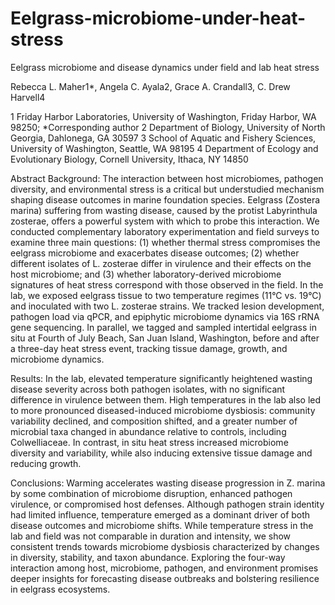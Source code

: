 # Eelgrass-microbiome-under-heat-stress
Eelgrass microbiome and disease dynamics under field and lab heat stress

Rebecca L. Maher1*, Angela C. Ayala2, Grace A. Crandall3, C. Drew Harvell4

1 Friday Harbor Laboratories, University of Washington, Friday Harbor, WA 98250; *Corresponding author
2 Department of Biology, University of North Georgia, Dahlonega, GA 30597
3 School of Aquatic and Fishery Sciences, University of Washington, Seattle, WA 98195
4 Department of Ecology and Evolutionary Biology, Cornell University, Ithaca, NY 14850


Abstract
Background: The interaction between host microbiomes, pathogen diversity, and environmental stress is a critical but understudied mechanism shaping disease outcomes in marine foundation species. Eelgrass (Zostera marina) suffering from wasting disease, caused by the protist Labyrinthula zosterae, offers a powerful system with which to probe this interaction. We conducted complementary laboratory experimentation and field surveys to examine three main questions: (1) whether thermal stress compromises the eelgrass microbiome and exacerbates disease outcomes; (2) whether different isolates of L. zosterae differ in virulence and their effects on the host microbiome; and (3) whether laboratory-derived microbiome signatures of heat stress correspond with those observed in the field. In the lab, we exposed eelgrass tissue to two temperature regimes (11°C vs. 19°C) and inoculated with two L. zosterae strains. We tracked lesion development, pathogen load via qPCR, and epiphytic microbiome dynamics via 16S rRNA gene sequencing. In parallel, we tagged and sampled intertidal eelgrass in situ at Fourth of July Beach, San Juan Island, Washington, before and after a three-day heat stress event, tracking tissue damage, growth, and microbiome dynamics.

Results: In the lab, elevated temperature significantly heightened wasting disease severity across both pathogen isolates, with no significant difference in virulence between them. High temperatures in the lab also led to more pronounced diseased-induced microbiome dysbiosis: community variability declined, and composition shifted, and a greater number of microbial taxa changed in abundance relative to controls, including Colwelliaceae. In contrast, in situ heat stress increased microbiome diversity and variability, while also inducing extensive tissue damage and reducing growth. 

Conclusions: Warming accelerates wasting disease progression in Z. marina by some combination of microbiome disruption, enhanced pathogen virulence, or compromised host defenses. Although pathogen strain identity had limited influence, temperature emerged as a dominant driver of both disease outcomes and microbiome shifts. While temperature stress in the lab and field was not comparable in duration and intensity, we show consistent trends towards microbiome dysbiosis characterized by changes in diversity, stability, and taxon abundance. Exploring the four-way interaction among host, microbiome, pathogen, and environment promises deeper insights for forecasting disease outbreaks and bolstering resilience in eelgrass ecosystems.
